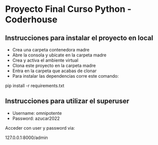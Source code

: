 # Proyecto Final Curso Python - Coderhouse

## Instrucciones para instalar el proyecto en local

* Crea una carpeta contenedora madre
* Abre la consola y ubicate en la carpeta madre
* Crea y activa el ambiente virtual
* Clona este proyecto en la carpeta madre
* Entra en la carpeta que acabas de clonar
* Para instalar las dependencias corre este comando:

pip install -r requirements.txt

## Instrucciones para utilizar el superuser

- Username: omnipotente
- Password: azucar2022

Acceder con user y password via:

127.0.0.1:8000/admin


